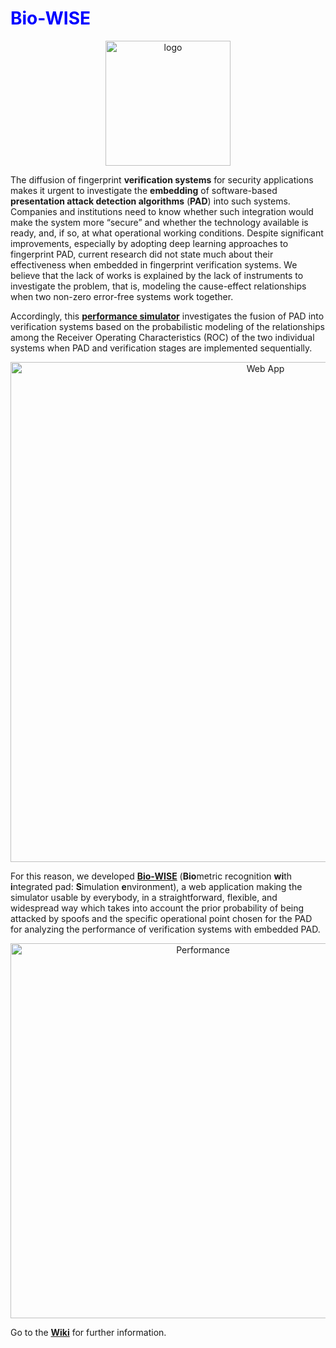 # <span style="color:blue">Bio-WISE</span>

<p align="center">
  <img src="https://github.com/smlacava/PRALabBiometrics/blob/main/biowise_logo.png" width="200" title="logo">
</p>

The diffusion of fingerprint **verification systems** for security applications makes it urgent to investigate the **embedding** of software-based **presentation attack detection algorithms** (**PAD**) into such systems. Companies and institutions need to know whether such integration would make the system more “secure” and whether the technology available is ready, and, if so, at what operational working conditions. Despite significant improvements, especially by adopting deep learning approaches to fingerprint PAD, current research did not state much about their effectiveness when embedded in fingerprint verification systems. We believe that the lack of works is explained by the lack of instruments to investigate the problem, that is, modeling the cause-effect relationships when two non-zero error-free systems work together. 

Accordingly, this [**performance simulator**](https://ieeexplore.ieee.org/abstract/document/9579004) investigates the fusion of PAD into verification systems based on the probabilistic modeling of the relationships among the Receiver Operating Characteristics (ROC) of the two individual systems when PAD and verification stages are implemented sequentially.

<p align="center">
  <img src="https://github.com/PRALabBiometrics/Bio-WISE/blob/main/simulator.png" width="800" title="Web App">
</p>

For this reason, we developed [**Bio-WISE**](https://livdet.pythonanywhere.com/) (**Bio**metric recognition **wi**th **i**ntegrated pad: **S**imulation **e**nvironment), a web application making the simulator usable by everybody, in a straightforward, flexible, and widespread way which takes into account the prior probability of being attacked by spoofs and the specific operational point chosen for the PAD for analyzing the performance of verification systems with embedded PAD.

<p align="center">
  <img src="https://github.com/PRALabBiometrics/Bio-WISE/blob/main/performance.png" width="600" title="Performance">
</p>


Go to the [**Wiki**](https://github.com/PRALabBiometrics/Bio-WISE/wiki) for further information.	        
